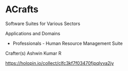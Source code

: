 # ACrafts 
Software Suites for Various Sectors

Applications and Domains 
- Professionals - Human Resource Management Suite 

Crafter(s) 
Ashwin Kumar R 


https://holopin.io/collect/clfc3kf7f03470fjpqlyva2jy
